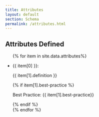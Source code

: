 ```yaml
---
title: Attributes
layout: default
section: Schema
permalink: /attributes.html
---
```


<span class="definition-icon def-attributes"></span>
<h2 class="green bold">Attributes Defined</h2>
<div id="attributes-defined" class="attribute-list">
  <ul>
    {% for item in site.data.attributes%}
      <li>
        <div class="row">
          <div class="col-md-3">
              <p id="{{ item[0] }}" class="bold attribute-name">{{ item[0] }}: </p>
          </div>
          <div class="separator col-md-9">
            <p class="definition">{{ item[1].definition }}</p>
            {% if item[1].best-practice %}
              <p class="light"><span class="green bold">Best Practice:</span> {{ item[1].best-practice}}</p>
            {% endif %}
          </div>
        </div>
        <div class="spacing">
        </div>
      </li>
    {% endfor %}
  </ul>
</div>
